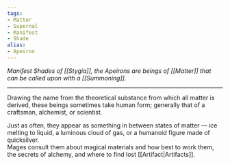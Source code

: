 ```yaml
---
tags:
- Matter
- Supernal
- Manifest
- Shade
alias:
- Apeiron
---
```


_Manifest Shades of [[Stygia]], the Apeirons are beings of [[Matter]] that can be called upon with a [[Summoning]]._

---

Drawing the name from the theoretical substance from which all matter is derived, these beings sometimes take human form; generally that of a craftsman, alchemist, or scientist. 

Just as often, they appear as something in between states of matter — ice melting to liquid, a luminous cloud of gas, or a humanoid figure made of quicksilver.\
Mages consult them about magical materials and how best to work them, the secrets of alchemy, and where to find lost [[Artifact|Artifacts]].